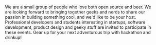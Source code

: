 We are a small group of people who love both open source and beer. We are looking forward to bringing together geeks and nerds to share our passion in building something cool, and we'd like to be your host. Professional developers and students interesting in startups, software development, product design and geeky stuff are invited to participate in these events. Gear up for your next adventurous trip with hackathon and drinkup!
